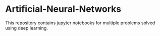 # Artificial-Neural-Networks
This repository contains jupyter notebooks for multiple problems solved using deep learning.
